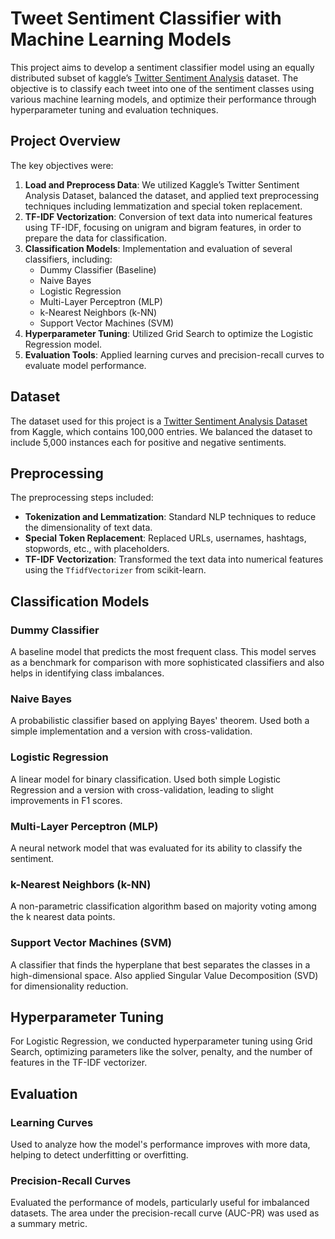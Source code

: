 # Tweet Sentiment Classifier with Machine Learning Models

This project aims to develop a sentiment classifier model using an equally distributed subset of kaggle’s [Twitter 
Sentiment Analysis](https://www.kaggle.com/datasets/jp797498e/twitter-entity-sentiment-analysis) dataset. The objective is to classify each tweet into one of the sentiment classes using various 
machine learning models, and optimize their performance through hyperparameter tuning and evaluation techniques.


## Project Overview
 The key objectives were:

1. **Load and Preprocess Data**: We utilized Kaggle’s Twitter Sentiment Analysis Dataset, balanced the dataset, and 
applied text preprocessing techniques including lemmatization and special token replacement.
2. **TF-IDF Vectorization**: Conversion of text data into numerical features using TF-IDF, focusing on unigram and 
bigram features, in order to prepare the data for classification.
3. **Classification Models**: Implementation and evaluation of several classifiers, including:
   - Dummy Classifier (Baseline)
   - Naive Bayes
   - Logistic Regression
   - Multi-Layer Perceptron (MLP)
   - k-Nearest Neighbors (k-NN)
   - Support Vector Machines (SVM)
4. **Hyperparameter Tuning**: Utilized Grid Search to optimize the Logistic Regression model.
5. **Evaluation Tools**: Applied learning curves and precision-recall curves to evaluate model performance.

## Dataset

The dataset used for this project is a [Twitter Sentiment Analysis Dataset](https://www.kaggle.com/datasets/jp797498e/twitter-entity-sentiment-analysis) from Kaggle, which contains 100,000 entries. 
We balanced the dataset to include 5,000 instances each for positive and negative sentiments.

## Preprocessing

The preprocessing steps included:
- **Tokenization and Lemmatization**: Standard NLP techniques to reduce the dimensionality of text data.
- **Special Token Replacement**: Replaced URLs, usernames, hashtags, stopwords, etc., with placeholders.
- **TF-IDF Vectorization**: Transformed the text data into numerical features using the `TfidfVectorizer` from scikit-learn.

## Classification Models

### Dummy Classifier
A baseline model that predicts the most frequent class. This model serves as a benchmark for comparison with more 
sophisticated classifiers and also helps in identifying class imbalances.

### Naive Bayes
A probabilistic classifier based on applying Bayes' theorem. Used both a simple implementation and a version with 
cross-validation.

### Logistic Regression
A linear model for binary classification. Used both simple Logistic Regression and a version with cross-validation, 
leading to slight improvements in F1 scores.

### Multi-Layer Perceptron (MLP)
A neural network model that was evaluated for its ability to classify the sentiment.

### k-Nearest Neighbors (k-NN)
A non-parametric classification algorithm based on majority voting among the k nearest data points.

### Support Vector Machines (SVM)
A classifier that finds the hyperplane that best separates the classes in a high-dimensional space. Also applied 
Singular Value Decomposition (SVD) for dimensionality reduction.

## Hyperparameter Tuning

For Logistic Regression, we conducted hyperparameter tuning using Grid Search, optimizing parameters like the solver, 
penalty, and the number of features in the TF-IDF vectorizer.

## Evaluation

### Learning Curves
Used to analyze how the model's performance improves with more data, helping to detect underfitting or overfitting.

### Precision-Recall Curves
Evaluated the performance of models, particularly useful for imbalanced datasets. The area under the precision-recall curve (AUC-PR) was used as a summary metric.
